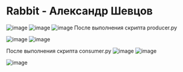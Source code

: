 # Rabbit - Александр Шевцов
![image](https://github.com/aztecprod/Rabbit/assets/25949605/dbc91d5a-8887-444a-9770-6e4f69dcca9f)
![image](https://github.com/aztecprod/Rabbit/assets/25949605/143f9693-b908-4d02-98d2-97358aac66db)
![image](https://github.com/aztecprod/Rabbit/assets/25949605/dc11fefe-53ef-4c64-8666-25f687319680)
После выполнения скрипта producer.py

![image](https://github.com/aztecprod/Rabbit/assets/25949605/b4d899cb-76f8-482c-ad36-c9461bcc4e1f)
![image](https://github.com/aztecprod/Rabbit/assets/25949605/a638596b-1b89-4cd9-9ee0-e5a1eddd2946)


После выполнения скрипта consumer.py
![image](https://github.com/aztecprod/Rabbit/assets/25949605/0751c882-e0a6-42c9-93d8-e679e0004691)
![image](https://github.com/aztecprod/Rabbit/assets/25949605/5ab5b72e-4784-4cf1-a336-4a642d1fd1f0)

![image](https://github.com/aztecprod/Rabbit/assets/25949605/78bc95a0-1664-483e-a9df-3a1d4b273e6e)
